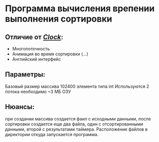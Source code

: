 # Программа вычисления врепении выполнения сортировки

## Отличие от *[Clock](http://github.com/Plasmat1x/itstep/tree/master/Clock)*:
- Многопоточность
- Анимация во время сортировки (...)
- Английский интерфейс

## Параметры:

Базовый размер массива 102400 элемента типа int
Используются 2 потока
необходимо ~3 МБ ОЗУ

## Нюансы:
при создании массива создается фаил с исходными данными, после сортировки создается еще два файла, один с отсортированными данными, второй с результатами таймера. Расположение файлов в директории откуда запускается программа.   